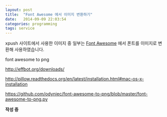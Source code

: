 ```yaml
---
layout: post
title:  "Font Awesome 에서 이미지 변환하기"
date:   2014-09-09 22:03:54
categories: programming
tags: service
---
```


xpush 사이트에서 사용한 이미지 중 일부는 [Font Awesome] 에서 폰트를 이미지로 변환해 사용하였습니다.

font awesome to png

http://effbot.org/downloads/

http://pillow.readthedocs.org/en/latest/installation.html#mac-os-x-installation

https://github.com/odyniec/font-awesome-to-png/blob/master/font-awesome-to-png.py


**작성 중**

[Font Awesome]: https://github.com/jekyll/jekyll
